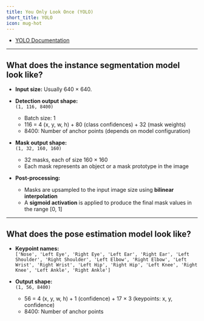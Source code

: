 ```yaml
---
title: You Only Look Once (YOLO)
short_title: YOLO
icon: mug-hot
---
```


- [YOLO Documentation](https://docs.ultralytics.com)

---

## What does the instance segmentation model look like?

- **Input size:** Usually 640 × 640.

- **Detection output shape:**  
  `(1, 116, 8400)`  
  - Batch size: 1  
  - 116 = 4 (x, y, w, h) + 80 (class confidences) + 32 (mask weights)  
  - 8400: Number of anchor points (depends on model configuration)

- **Mask output shape:**  
  `(1, 32, 160, 160)`  
  - 32 masks, each of size 160 × 160  
  - Each mask represents an object or a mask prototype in the image

- **Post-processing:**  
  - Masks are upsampled to the input image size using **bilinear interpolation**  
  - A **sigmoid activation** is applied to produce the final mask values in the range [0, 1]

---

## What does the pose estimation model look like?

- **Keypoint names:**  
  `['Nose', 'Left Eye', 'Right Eye', 'Left Ear', 'Right Ear', 'Left Shoulder', 'Right Shoulder', 'Left Elbow', 'Right Elbow', 'Left Wrist', 'Right Wrist', 'Left Hip', 'Right Hip', 'Left Knee', 'Right Knee', 'Left Ankle', 'Right Ankle']`

- **Output shape:**  
  `(1, 56, 8400)`  
  - 56 = 4 (x, y, w, h) + 1 (confidence) + 17 × 3 (keypoints: x, y, confidence)  
  - 8400: Number of anchor points
